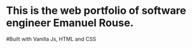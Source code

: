 # This is the web portfolio of software engineer Emanuel Rouse. 

#Built with Vanilla Js, HTML and CSS
